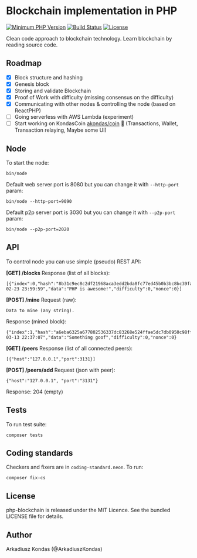 # Blockchain implementation in PHP

[![Minimum PHP Version](https://img.shields.io/badge/php-%3E%3D%207.2-8892BF.svg)](https://php.net/)
[![Build Status](https://travis-ci.org/akondas/php-blockchain.svg?branch=master)](https://travis-ci.org/akondas/php-blockchain)
[![License](https://poser.pugx.org/akondas/php-blockchain/license.svg)](https://packagist.org/packages/akondas/php-blockchain)

Clean code approach to blockchain technology. Learn blockchain by reading source code.

## Roadmap

 - [x] Block structure and hashing
 - [x] Genesis block
 - [x] Storing and validate Blockchain
 - [x] Proof of Work with difficulty (missing consensus on the difficulty)
 - [X] Communicating with other nodes & controlling the node (based on ReactPHP)
 - [ ] Going serverless with AWS Lambda (experiment)
 - [ ] Start working on KondasCoin [akondas/coin](https://github.com/akondas/coin) :rocket: (Transactions, Wallet, Transaction relaying, Maybe some UI)

## Node

To start the node:

```
bin/node
```

Default web server port is 8080 but you can change it with `--http-port` param:

```
bin/node --http-port=9090
```

Default p2p server port is 3030 but you can change it with `--p2p-port` param:

```
bin/node --p2p-port=2020
```

## API

To control node you can use simple (pseudo) REST API:

**[GET] /blocks**
Response (list of all blocks):
```
[{"index":0,"hash":"8b31c9ec8c2df21968aca3edd2bda8fc77ed45b0b3bc8bc39fa27d5c795bc829","previousHash":"","createdAt":"2018-02-23 23:59:59","data":"PHP is awesome!","difficulty":0,"nonce":0}]
```

**[POST] /mine**
Request (raw):
```
Data to mine (any string).
```
Response (mined block):
```
{"index":1,"hash":"a6eba6325a677802536337dc83268e524ffae5dc7db0950c98ff970846118f80","previousHash":"8b31c9ec8c2df21968aca3edd2bda8fc77ed45b0b3bc8bc39fa27d5c795bc829","createdAt":"2018-03-13 22:37:07","data":"Something goof","difficulty":0,"nonce":0}
```

**[GET] /peers**
Response (list of all connected peers):
```
[{"host":"127.0.0.1","port":3131}]
```

**[POST] /peers/add**
Request (json with peer):
```
{"host":"127.0.0.1", "port":"3131"}
```
Response: 204 (empty)


## Tests

To run test suite:

```
composer tests
```

## Coding standards

Checkers and fixers are in `coding-standard.neon`. To run:

```
composer fix-cs
```

## License

php-blockchain is released under the MIT Licence. See the bundled LICENSE file for details.

## Author

Arkadiusz Kondas (@ArkadiuszKondas)
